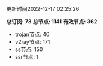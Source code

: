 更新时间2022-12-17 02:25:26

**总订阅: 73**
**总节点: 1141**
**有效节点: 362**
- trojan节点: 40
- v2ray节点: 171
- ss节点: 150
- ssr节点: 1
